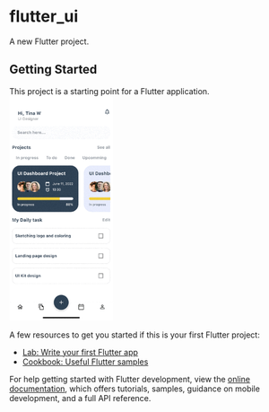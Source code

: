 # flutter_ui

A new Flutter project.

## Getting Started

This project is a starting point for a Flutter application.
<img src="https://github.com/Mirzaazmath/flutter_UI_format/blob/main/assets/result.gif" height="400">

A few resources to get you started if this is your first Flutter project:

- [Lab: Write your first Flutter app](https://docs.flutter.dev/get-started/codelab)
- [Cookbook: Useful Flutter samples](https://docs.flutter.dev/cookbook)

For help getting started with Flutter development, view the
[online documentation](https://docs.flutter.dev/), which offers tutorials,
samples, guidance on mobile development, and a full API reference.

